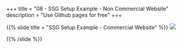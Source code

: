 +++
title = "08 - SSG Setup Example - Non Commercial Website"
description = "Use Github pages for free"
+++

{{% slide 
  title = "SSG Setup Example - Commercial Website"
%}}
  ![](/images/ssg-stack.png)

{{% /slide %}}
